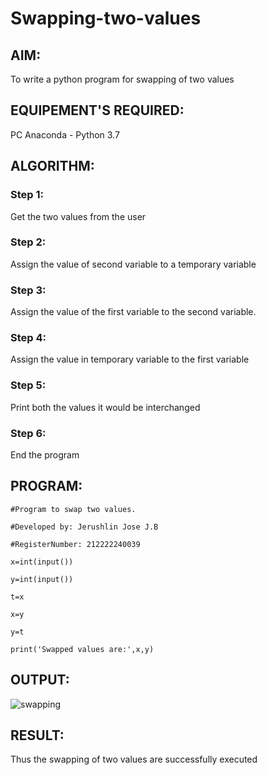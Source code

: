 # Swapping-two-values
## AIM:
To write a python program for swapping of two values
## EQUIPEMENT'S REQUIRED: 
PC
Anaconda - Python 3.7
## ALGORITHM: 
### Step 1:
Get the two values from the user
### Step 2: 
Assign the value of second variable to a temporary variable 
### Step 3: 
Assign the value of the first variable to the second variable.
### Step 4:  
Assign the value in temporary variable to the first variable
### Step 5: 
Print both the values it would be interchanged
### Step 6: 
End the program
## PROGRAM:
```
#Program to swap two values.

#Developed by: Jerushlin Jose J.B

#RegisterNumber: 212222240039

x=int(input())

y=int(input())

t=x

x=y

y=t

print('Swapped values are:',x,y)
```

## OUTPUT:






![swapping](https://user-images.githubusercontent.com/119475721/224647805-3f2f5210-17a2-4ef2-8097-54991284298c.png)



## RESULT:
Thus the swapping of two values are successfully executed
